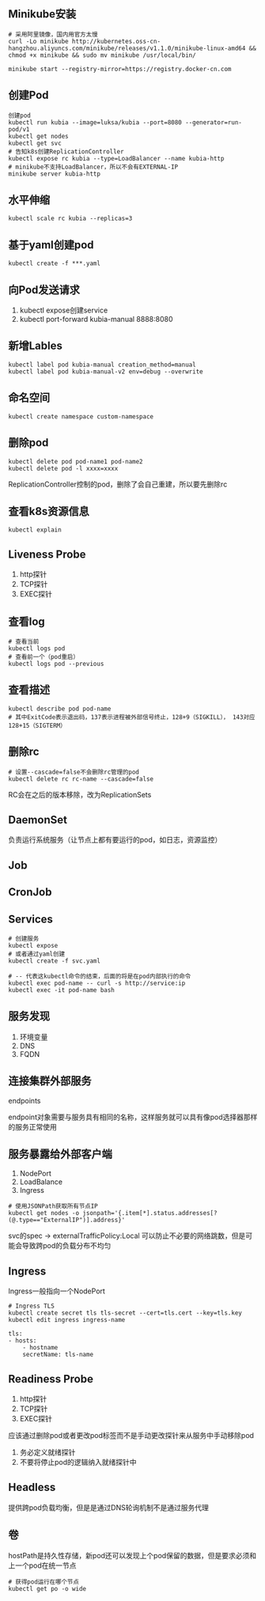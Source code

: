 

## Minikube安装

```
# 采用阿里镜像，国内用官方太慢
curl -Lo minikube http://kubernetes.oss-cn-hangzhou.aliyuncs.com/minikube/releases/v1.1.0/minikube-linux-amd64 && chmod +x minikube && sudo mv minikube /usr/local/bin/
```

```
minikube start --registry-mirror=https://registry.docker-cn.com
```

## 创建Pod

```
创建pod
kubectl run kubia --image=luksa/kubia --port=8080 --generator=run-pod/v1
kubectl get nodes
kubectl get svc
# 告知k8s创建ReplicationController
kubectl expose rc kubia --type=LoadBalancer --name kubia-http
# minikube不支持LoadBalancer，所以不会有EXTERNAL-IP
minikube server kubia-http
```

## 水平伸缩

```
kubectl scale rc kubia --replicas=3
```

## 基于yaml创建pod

```
kubectl create -f ***.yaml
```

## 向Pod发送请求

1. kubectl expose创建service
2. kubectl port-forward kubia-manual 8888:8080

## 新增Lables

```
kubectl label pod kubia-manual creation_method=manual
kubectl label pod kubia-manual-v2 env=debug --overwrite
```

## 命名空间

```
kubectl create namespace custom-namespace
```

## 删除pod

```
kubectl delete pod pod-name1 pod-name2
kubectl delete pod -l xxxx=xxxx
```

ReplicationController控制的pod，删除了会自己重建，所以要先删除rc


## 查看k8s资源信息

```
kubectl explain
```

## Liveness Probe

1. http探针
2. TCP探针
3. EXEC探针

## 查看log

```
# 查看当前
kubectl logs pod
# 查看前一个（pod重启）
kubectl logs pod --previous
```

## 查看描述

```
kubectl describe pod pod-name
# 其中ExitCode表示退出码，137表示进程被外部信号终止，128+9（SIGKILL）， 143对应128+15（SIGTERM）
```

## 删除rc

```
# 设置--cascade=false不会删除rc管理的pod
kubectl delete rc rc-name --cascade=false
```

RC会在之后的版本移除，改为ReplicationSets

## DaemonSet

负责运行系统服务（让节点上都有要运行的pod，如日志，资源监控）

## Job

## CronJob

## Services

```
# 创建服务
kubectl expose
# 或者通过yaml创建
kubectl create -f svc.yaml
```

```
# -- 代表这kubectl命令的结束，后面的将是在pod内部执行的命令
kubectl exec pod-name -- curl -s http://service:ip
kubectl exec -it pod-name bash
```

## 服务发现

1. 环境变量
2. DNS
3. FQDN

## 连接集群外部服务

endpoints

endpoint对象需要与服务具有相同的名称，这样服务就可以具有像pod选择器那样的服务正常使用

## 服务暴露给外部客户端

1. NodePort
2. LoadBalance
3. Ingress

```
# 使用JSONPath获取所有节点IP
kubectl get nodes -o jsonpath='{.item[*].status.addresses[?(@.type=="ExternalIP")].address}'
```

svc的spec -> externalTrafficPolicy:Local 可以防止不必要的网络跳数，但是可能会导致跨pod的负载分布不均匀

## Ingress

Ingress一般指向一个NodePort

```
# Ingress TLS
kubectl create secret tls tls-secret --cert=tls.cert --key=tls.key
kubectl edit ingress ingress-name

tls:
- hosts:
    - hostname
    secretName: tls-name
```

## Readiness Probe

1. http探针
2. TCP探针
3. EXEC探针

应该通过删除pod或者更改pod标签而不是手动更改探针来从服务中手动移除pod

1. 务必定义就绪探针
2. 不要将停止pod的逻辑纳入就绪探针中


## Headless

提供跨pod负载均衡，但是是通过DNS轮询机制不是通过服务代理

## 卷
 
 hostPath是持久性存储，新pod还可以发现上个pod保留的数据，但是要求必须和上一个pod在统一节点


 ```
 # 获得pod运行在哪个节点
 kubectl get po -o wide
 ```
